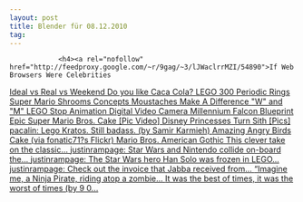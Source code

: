 ```yaml
---
layout: post
title: Blender für 08.12.2010
tag: 
---
```



                <h4><a rel="nofollow" href="http://feedproxy.google.com/~r/9gag/~3/lJWaclrrMZI/54890">If Web Browsers Were Celebrities
</a><a rel="nofollow" href="http://feedproxy.google.com/~r/9gag/~3/KEIPbbwBVII/54263">Ideal vs Real vs Weekend
</a><a rel="nofollow" href="http://feedproxy.google.com/~r/9gag/~3/97h6vyDTIrc/53474">Do you like Caca Cola?
</a><a rel="nofollow" href="http://feedproxy.google.com/~r/9gag/~3/DybfDYsKnys/53823">LEGO 300
</a><a rel="nofollow" href="http://feedproxy.google.com/~r/9gag/~3/j0qp3Zyq0l8/53545">Periodic Rings
</a><a rel="nofollow" href="http://feedproxy.google.com/~r/9gag/~3/6XerULafc7s/51289">Super Mario Shrooms Concepts
</a><a rel="nofollow" href="http://feedproxy.google.com/~r/9gag/~3/0YSuG9PdhUw/47750">Moustaches Make A Difference
</a><a rel="nofollow" href="http://feedproxy.google.com/~r/9gag/~3/hJbLOU7JtxQ/47716">"W" and "M"
</a><a rel="nofollow" href="http://feedproxy.google.com/~r/9gag/~3/wB4-hdnbtOM/47991">LEGO Stop Animation Digital Video Camera
</a><a rel="nofollow" href="http://feedproxy.google.com/~r/9gag/~3/hUuWDeT7EhI/48046">Millennium Falcon Blueprint
</a><a rel="nofollow" href="http://feedproxy.google.com/~r/geeksAreSexyTechnologyNews/~3/SM9f-NNsmcA/">Epic Super Mario Bros. Cake [Pic Video]
</a><a rel="nofollow" href="http://feedproxy.google.com/~r/geeksAreSexyTechnologyNews/~3/YTK_seZ2gYA/">Disney Princesses Turn Sith [Pics]
</a><a rel="nofollow" href="http://blog.gamefreaks.co.nz/post/1535994032">pacalin: Lego Kratos. Still badass. (by Samir Karmieh)
</a><a rel="nofollow" href="http://blog.gamefreaks.co.nz/post/1536767970">Amazing Angry Birds Cake (via fonatic71?s Flickr)
</a><a rel="nofollow" href="http://blog.gamefreaks.co.nz/post/1400202396">Mario Bros. American Gothic This clever take on the classic...
</a><a rel="nofollow" href="http://blog.gamefreaks.co.nz/post/1539718242">justinrampage: Star Wars and Nintendo collide on-board the...
</a><a rel="nofollow" href="http://blog.gamefreaks.co.nz/post/1400507388">justinrampage: The Star Wars hero Han Solo was frozen in LEGO...
</a><a rel="nofollow" href="http://blog.gamefreaks.co.nz/post/1421850998">justinrampage: Check out the invoice that Jabba received from...
</a><a rel="nofollow" href="http://blog.gamefreaks.co.nz/post/1424010936">“Imagine me, a Ninja Pirate, riding atop a zombie...
</a><a rel="nofollow" href="http://blog.gamefreaks.co.nz/post/1526534369">It was the best of times, it was the worst of times (by 9 0...</a></h4>
            
